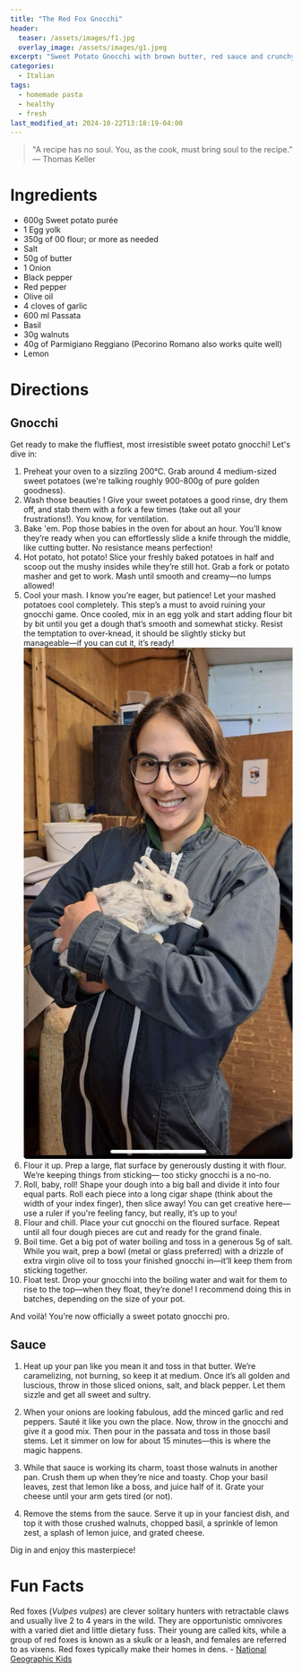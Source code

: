 ```yaml
---
title: "The Red Fox Gnocchi"
header:
  teaser: /assets/images/f1.jpg
  overlay_image: /assets/images/g1.jpeg
excerpt: "Sweet Potato Gnocchi with brown butter, red sauce and crunchy walnuts"
categories:
  - Italian
tags:
  - homemade pasta
  - healthy
  - fresh
last_modified_at: 2024-10-22T13:18:19-04:00
---
```

> "A recipe has no soul. You, as the cook, must bring soul to the recipe.” — Thomas Keller

# Ingredients

* 600g Sweet potato purée
* 1 Egg yolk
* 350g of 00 flour; or more as needed
* Salt
* 50g of butter
* 1 Onion
* Black pepper
* Red pepper
* Olive oil 
* 4 cloves of garlic
* 600 ml Passata
* Basil
* 30g walnuts
* 40g of Parmigiano Reggiano (Pecorino Romano also works quite well)
* Lemon

# Directions

## Gnocchi

Get ready to make the fluffiest, most irresistible sweet potato gnocchi! Let's dive in:

1. Preheat your oven to a sizzling 200°C. Grab around 4 medium-sized sweet potatoes (we're talking roughly 900-800g of pure golden goodness).
1. Wash those beauties ! Give your sweet potatoes a good rinse, dry them off, and stab them with a fork a few times (take out all your frustrations!). You know, for ventilation.
1. Bake 'em. Pop those babies in the oven for about an hour. You’ll know they’re ready when you can effortlessly slide a knife through the middle, like cutting butter. No resistance means perfection!
1. Hot potato, hot potato! Slice your freshly baked potatoes in half and scoop out the mushy insides while they’re still hot. Grab a fork or potato masher and get to work. Mash until smooth and creamy—no lumps allowed!
1. Cool your mash. I know you’re eager, but patience! Let your mashed potatoes cool completely. This step’s a must to avoid ruining your gnocchi game. Once cooled, mix in an egg yolk and start adding flour bit by bit until you get a dough that’s smooth and somewhat sticky. Resist the temptation to over-knead, it should be slightly sticky but manageable—if you can cut it, it’s ready!
![I like food a little bit too much](/assets/images/babi2.jpeg)
1. Flour it up. Prep a large, flat surface by generously dusting it with flour. We’re keeping things from sticking— too sticky gnocchi is a no-no.
1. Roll, baby, roll! Shape your dough into a big ball and divide it into four equal parts. Roll each piece into a long cigar shape (think about the width of your index finger), then slice away! You can get creative here—use a ruler if you're feeling fancy, but really, it’s up to you!
1. Flour and chill. Place your cut gnocchi on the floured surface. Repeat until all four dough pieces are cut and ready for the grand finale.
1. Boil time. Get a big pot of water boiling and toss in a generous 5g of salt. While you wait, prep a bowl (metal or glass preferred) with a drizzle of extra virgin olive oil to toss your finished gnocchi in—it’ll keep them from sticking together.
1. Float test. Drop your gnocchi into the boiling water and wait for them to rise to the top—when they float, they’re done! I recommend doing this in batches, depending on the size of your pot.

And voilà! You're now officially a sweet potato gnocchi pro. 

## Sauce

1. Heat up your pan like you mean it and toss in that butter. We’re caramelizing, not burning, so keep it at medium. Once it’s all golden and luscious, throw in those sliced onions, salt, and black pepper. Let them sizzle and get all sweet and sultry.

2. When your onions are looking fabulous, add the minced garlic and red peppers. Sauté it like you own the place. Now, throw in the gnocchi and give it a good mix. Then pour in the passata and toss in those basil stems. Let it simmer on low for about 15 minutes—this is where the magic happens.

3. While that sauce is working its charm, toast those walnuts in another pan. Crush them up when they’re nice and toasty. Chop your basil leaves, zest that lemon like a boss, and juice half of it. Grate your cheese until your arm gets tired (or not).

4. Remove the stems from the sauce. Serve it up in your fanciest dish, and top it with those crushed walnuts, chopped basil, a sprinkle of lemon zest, a splash of lemon juice, and grated cheese.

Dig in and enjoy this masterpiece!

# Fun Facts

Red foxes (_Vulpes vulpes_) are clever solitary hunters with retractable claws and usually live 2 to 4 years in the wild. They are opportunistic omnivores with a varied diet and little dietary fuss. Their young are called kits, while a group of red foxes is known as a skulk or a leash, and females are referred to as vixens. Red foxes typically make their homes in dens. - [National Geographic Kids](https://kids.nationalgeographic.com/animals/mammals/facts/red-fox)